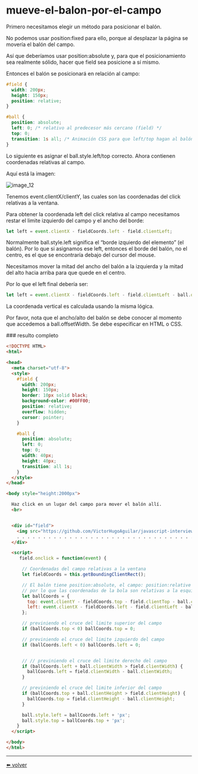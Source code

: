 # mueve-el-balon-por-el-campo

Primero necesitamos elegir un método para posicionar el balón.

No podemos usar position:fixed para ello, porque al desplazar la página se movería el balón del campo.

Así que deberíamos usar position:absolute y, para que el posicionamiento sea realmente sólido, hacer que field sea posicione a sí mismo.

Entonces el balón se posicionará en relación al campo:

````css
#field {
  width: 200px;
  height: 150px;
  position: relative;
}

#ball {
  position: absolute;
  left: 0; /* relativo al predecesor más cercano (field) */
  top: 0;
  transition: 1s all; /* Animación CSS para que left/top hagan al balón volar  */
}
````

Lo siguiente es asignar el ball.style.left/top correcto. Ahora contienen coordenadas relativas al campo.

Aquí está la imagen:

![image_12](https://github.com/VictorHugoAguilar/javascript-interview-questions-explained/blob/main/theory-event/introduction-browser-events/img/event_introduction-browser-events_image_12.png?raw=true)

Tenemos event.clientX/clientY, las cuales son las coordenadas del click relativas a la ventana.

Para obtener la coordenada left del click relativa al campo necesitamos restar el limite izquierdo del campo y el ancho del borde:

````js
let left = event.clientX - fieldCoords.left - field.clientLeft;
````

Normalmente ball.style.left significa el “borde izquierdo del elemento” (el balón). Por lo que si asignamos ese left, entonces el borde del balón, no el centro, es el que se encontraría debajo del cursor del mouse.

Necesitamos mover la mitad del ancho del balón a la izquierda y la mitad del alto hacia arriba para que quede en el centro.

Por lo que el left final debería ser:

````js
let left = event.clientX - fieldCoords.left - field.clientLeft - ball.offsetWidth/2;
````

La coordenada vertical es calculada usando la misma lógica.

Por favor, nota que el ancho/alto del balón se debe conocer al momento que accedemos a ball.offsetWidth. Se debe especificar en HTML o CSS.

### resulto completo

````html
<!DOCTYPE HTML>
<html>

<head>
  <meta charset="utf-8">
  <style>
    #field {
      width: 200px;
      height: 150px;
      border: 10px solid black;
      background-color: #00FF00;
      position: relative;
      overflow: hidden;
      cursor: pointer;
    }

    #ball {
      position: absolute;
      left: 0;
      top: 0;
      width: 40px;
      height: 40px;
      transition: all 1s;
    }
  </style>
</head>

<body style="height:2000px">

  Haz click en un lugar del campo para mover el balón allí.
  <br>


  <div id="field">
    <img src="https://github.com/VictorHugoAguilar/javascript-interview-questions-explained/blob/main/theory-event/introduction-browser-events/img/ball.svg?raw=true" id="ball"> . . . . . . . . . . . . . . . . . . . . . . . . . . . . . . . . . . . . . . . . . . . . . . . . . . . . . . . . . . . . . . . . . . . . . . . . . . . . . . . . . . . . . . . . . . . . . . . . .
    . . . . . . . . . . . . . . . . . . . . . . . . . . . . . . . . . . . . . . . . . . . . . . . . . . . . . . . . . . . . . . . . . . . . . . . . . . . . . . . . . . . . . . . . . . . . . . . . . . . . . . . . . . . . . . . . . . . . . . . . . .
  </div>

  <script>
     field.onclick = function(event) {

      // Coordenadas del campo relativas a la ventana
      let fieldCoords = this.getBoundingClientRect();

      // El balón tiene position:absolute, el campo: position:relative
      // por lo que las coordenadas de la bola son relativas a la esquina superior izquierda interna del campo
      let ballCoords = {
        top: event.clientY - fieldCoords.top - field.clientTop - ball.clientHeight / 2,
        left: event.clientX - fieldCoords.left - field.clientLeft - ball.clientWidth / 2
      };

      // previniendo el cruce del limite superior del campo
      if (ballCoords.top < 0) ballCoords.top = 0;

      // previniendo el cruce del limite izquierdo del campo
      if (ballCoords.left < 0) ballCoords.left = 0;


      // // previniendo el cruce del limite derecho del campo
      if (ballCoords.left + ball.clientWidth > field.clientWidth) {
        ballCoords.left = field.clientWidth - ball.clientWidth;
      }

      // previniendo el cruce del limite inferior del campo
      if (ballCoords.top + ball.clientHeight > field.clientHeight) {
        ballCoords.top = field.clientHeight - ball.clientHeight;
      }

      ball.style.left = ballCoords.left + 'px';
      ball.style.top = ballCoords.top + 'px';
    }
  </script>

</body>
</html>
````

---
[⬅️ volver](https://github.com/VictorHugoAguilar/javascript-interview-questions-explained/blob/main/theory-event/introduction-browser-events/readme.md#mueve-el-balon-por-el-campo)
